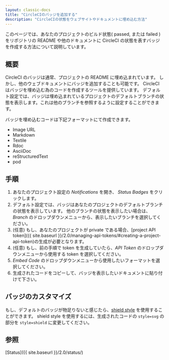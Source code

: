 ```yaml
---
layout: classic-docs
title: "CircleCIのバッジを追加する"
description: "CircleCIの状態をウェブサイトやドキュメントに埋め込む方法"
---
```


このページでは、あなたのプロジェクトのビルド状態( passed, または failed )をリポジトリの README や他のドキュメントに CircleCI の状態を表すバッジを作成する方法について説明しています。

## 概要

CircleCI のバッジは通常、プロジェクトの README に埋め込まれています。
しかし、他のウェブドキュメントにバッジを追加することも可能です。
CircleCI はバッジを埋め込む為のコードを作成するツールを提供しています。
デフォルト設定では、バッジは埋め込まれているプロジェクトのデフォルトブランチの状態を表示します。これは他のブランチを参照するように設定することができます。

バッジを埋め込むコードは下記フォーマットにて作成できます。

- Image URL
- Markdown
- Textile
- Rdoc
- AsciiDoc
- reStructuredText
- pod

## 手順

1. あなたのプロジェクト設定の _Notifications_ を開き、 _Status Badges_ をクリックします。
2. デフォルト設定では、バッジはあなたのプロジェクトのデフォルトブランチの状態を表示しています。
   他のブランチの状態を表示したい場合は、_Branch_ のドロップダウンメニューから、表示したいブランチを選択してください。
3. (任意)
   もし、あなたのプロジェクトが private である場合、[project API token]({{ site.baseurl }}/2.0/managing-api-tokens/#creating-a-project-api-token)の生成が必要となります。
4. (任意)
   もし、前の手順で token を生成していたら、_API Token_ のドロップダウンメニューから使用する token を選択してください。
5. _Embed Code_ のドロップダウンメニューから使用したいフォーマットを選択してください。
6. 生成されたコードをコピーして、バッジを表示したいドキュメントに貼り付けて下さい。

## バッジのカスタマイズ

もし、デフォルトのバッジが物足りないと感じたら、[shield style](https://shields.io/) を使用することができます。
shield style を使用するには、生成されたコードの `style=svg` の部分を `style=shield` に変更してください。

## 参照

[Status]({{ site.baseurl }}/2.0/status/)
